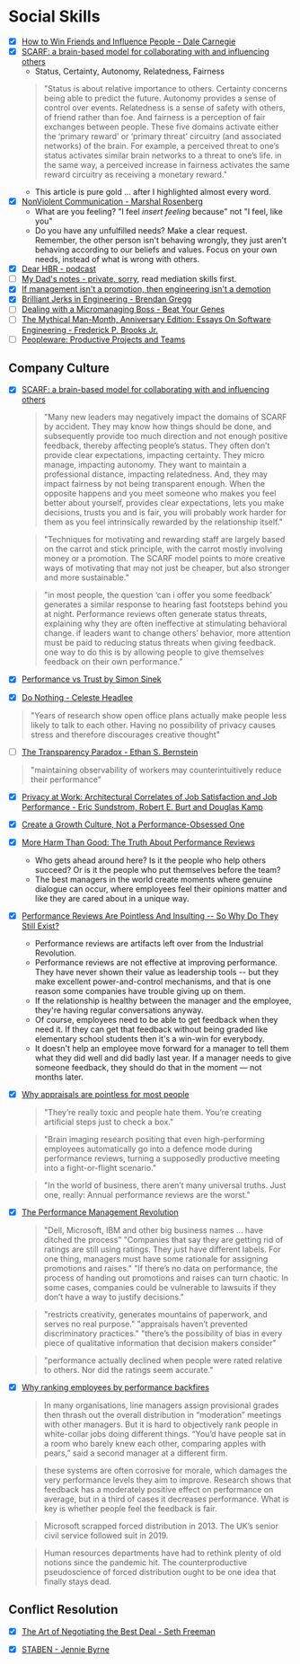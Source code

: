 # Social Skills

  - [x] [How to Win Friends and Influence People - Dale Carnegie](https://www.audible.co.uk/pd/How-to-Win-Friends-Influence-People-Audiobook/B004EXIYZM?source_code=M2M30DFT1BkSH101514006M&ds_rl=1241367&ipRedirectOverride=true)
  - [x] [SCARF: a brain-based model for collaborating with and influencing others](https://coe.uga.edu/assets/downloads/dei/internal-resources/conflict-scarf.pdf)
    + Status, Certainty, Autonomy, Relatedness, Fairness
    > "Status is about relative importance to others. Certainty concerns being able to predict the future. Autonomy provides a sense of control over events. Relatedness is a sense of safety with others, of friend rather than foe. And fairness is a perception of fair exchanges between people. These five domains activate either the ‘primary reward’ or ‘primary threat’ circuitry (and associated networks) of the brain. For example, a perceived threat to one’s status activates similar brain networks to a threat to one’s life. in the same way, a perceived increase in fairness activates the same reward circuitry as receiving a monetary reward."
    + This article is pure gold ... after I highlighted almost every word.
  - [x] [NonViolent Communication - Marshal Rosenberg](https://www.youtube.com/watch?v=8sjA90hvnQ0)
    + What are you feeling? "I feel *insert feeling* because" not "I feel, like you"
    + Do you have any unfulfilled needs? Make a clear request. Remember, the other person isn't behaving wrongly, they just aren't behaving according to our beliefs and values. Focus on your own needs, instead of what is wrong with others.
  - [x] [Dear HBR - podcast](https://hbr.org/2018/01/podcast-dear-hbr)
  - [ ] [My Dad's notes - private, sorry](https://www.dropbox.com/personal/Learn/JurgenCourses), read mediation skills first.
  - [x] [If management isn't a promotion, then engineering isn't a demotion](https://charity.wtf/2020/09/06/if-management-isnt-a-promotion-then-engineering-isnt-a-demotion/)
  - [x] [Brilliant Jerks in Engineering - Brendan Gregg](http://www.brendangregg.com/blog/2017-11-13/brilliant-jerks.html)
  - [ ] [Dealing with a Micromanaging Boss - Beat Your Genes](https://beatyourgenes.org/2019/10/31/193-on-air-session-dealing-with-a-micromanaging-boss-replay/)
  - [ ] [The Mythical Man-Month, Anniversary Edition: Essays On Software Engineering - Frederick P. Brooks Jr.](https://www.amazon.com/gp/product/B00B8USS14/ref=dbs_a_def_rwt_hsch_vapi_taft_p1_i0)
  - [ ] [Peopleware: Productive Projects and Teams](https://www.amazon.com/Peopleware-Productive-Projects-Teams-3rd/dp/0321934113/ref=dp_ob_title_bk)

## Company Culture

  - [x] [SCARF: a brain-based model for collaborating with and influencing others](https://coe.uga.edu/assets/downloads/dei/internal-resources/conflict-scarf.pdf)
    > "Many new leaders may negatively impact the domains of SCARF by accident. They may know how things should be done, and subsequently provide too much direction and not enough positive feedback, thereby affecting people’s status. They often don’t provide clear expectations, impacting certainty. They micro manage, impacting autonomy. They want to maintain a professional distance, impacting relatedness. And, they may impact fairness by not being transparent enough. When the opposite happens and you meet someone who makes you feel better about yourself, provides clear expectations, lets you make decisions, trusts you and is fair, you will probably work harder for them as you feel intrinsically rewarded by the relationship itself."
 
    > "Techniques for motivating and rewarding staff are largely based on the carrot and stick principle, with the carrot mostly involving money or a promotion. The SCARF model points to more creative ways of motivating that may not just be cheaper, but also stronger and more sustainable."

    > "in most people, the question ‘can i offer you some feedback’ generates a similar response to hearing fast footsteps behind you at night. Performance reviews often generate status threats, explaining why they are often ineffective at stimulating behavioral change. if leaders want to change others’ behavior, more attention must be paid to reducing status threats when giving feedback. one way to do this is by allowing people to give themselves feedback on their own performance."
  - [x] [Performance vs Trust by Simon Sinek](https://www.youtube.com/watch?v=YPDmNaEG8v4)
  - [x] [Do Nothing - Celeste Headlee](https://celesteheadlee.com/do-nothing-book/)
  > "Years of research show open office plans actually make people less likely to talk to each other. Having no possibility of privacy causes stress and therefore discourages creative thought"
  - [ ] [The Transparency Paradox - Ethan S. Bernstein](https://dash.harvard.edu/bitstream/handle/1/33780569/bernstein_transparency-paradox.pdf?sequence=1)
  > "maintaining observability of workers may counterintuitively reduce their performance"
  - [x] [Privacy at Work: Architectural Correlates of Job Satisfaction and Job Performance - Eric Sundstrom, Robert E. Burt and Douglas Kamp](https://journals.aom.org/doi/abs/10.5465/255498)
  - [x] [Create a Growth Culture, Not a Performance-Obsessed One](https://hbr.org/2018/03/create-a-growth-culture-not-a-performance-obsessed-one)
  - [x] [More Harm Than Good: The Truth About Performance Reviews](https://www.gallup.com/workplace/249332/harm-good-truth-performance-reviews.aspx)
    + Who gets ahead around here? Is it the people who help others succeed? Or is it the people who put themselves before the team?
    + The best managers in the world create moments where genuine dialogue can occur, where employees feel their opinions matter and like they are cared about in a unique way.
  - [x] [Performance Reviews Are Pointless And Insulting -- So Why Do They Still Exist?](https://www.forbes.com/sites/lizryan/2018/01/14/performance-reviews-are-pointless-and-insulting-so-why-do-they-still-exist/)
    + Performance reviews are artifacts left over from the Industrial Revolution.
    + Performance reviews are not effective at improving performance. They have never shown their value as leadership tools -- but they make excellent power-and-control mechanisms, and that is one reason some companies have trouble giving up on them.
    + If the relationship is healthy between the manager and the employee, they're having regular conversations anyway.
    + Of course, employees need to be able to get feedback when they need it. If they can get that feedback without being graded like elementary school students then it's a win-win for everybody.
    + It doesn't help an employee move forward for a manager to tell them what they did well and did badly last year. If a manager needs to give someone feedback, they should do that in the moment — not months later.
  - [x] [Why appraisals are pointless for most people](https://www.bbc.com/worklife/article/20190501-why-appraisals-are-pointless-for-most-people)
    > "They’re really toxic and people hate them. You’re creating artificial steps just to check a box."

    > "Brain imaging research positing that even high-performing employees automatically go into a defence mode during performance reviews, turning a supposedly productive meeting into a fight-or-flight scenario."

    > "In the world of business, there aren’t many universal truths. Just one, really: Annual performance reviews are the worst."
  - [x] [The Performance Management Revolution](https://hbr.org/2016/10/the-performance-management-revolution)
    > "Dell, Microsoft, IBM and other big business names ... have ditched the process"
    > "Companies that say they are getting rid of ratings are still using ratings. They just have different labels. For one thing, managers must have some rationale for assigning promotions and raises."
    > "If there’s no data on performance, the process of handing out promotions and raises can turn chaotic. In some cases, companies could be vulnerable to lawsuits if they don’t have a way to justify decisions."
    
    > "restricts creativity, generates mountains of paperwork, and serves no real purpose."
    > "appraisals haven’t prevented discriminatory practices."
    > "there’s the possibility of bias in every piece of qualitative information that decision makers consider"

    > "performance actually declined when people were rated relative to others.  Nor did the ratings seem accurate."
    
  - [x] [Why ranking employees by performance backfires](https://www.ft.com/content/0691002c-2200-4583-88c9-9c942d534228)
    > In many organisations, line managers assign provisional grades then thrash out the overall distribution in “moderation” meetings with other managers. But it is hard to objectively rank people in white-collar jobs doing different things. “You’d have people sat in a room who barely knew each other, comparing apples with pears,” said a second manager at a different firm.

    > these systems are often corrosive for morale, which damages the very performance levels they aim to improve. Research shows that feedback has a moderately positive effect on performance on average, but in a third of cases it decreases performance. What is key is whether people feel the feedback is fair.

    > Microsoft scrapped forced distribution in 2013. The UK’s senior civil service followed suit in 2019.

    > Human resources departments have had to rethink plenty of old notions since the pandemic hit. The counterproductive pseudoscience of forced distribution ought to be one idea that finally stays dead.

## Conflict Resolution

  - [x] [The Art of Negotiating the Best Deal - Seth Freeman](https://www.goodreads.com/en/book/show/22816770-the-art-of-negotiating-the-best-deal)
  - [x] [STABEN - Jennie Byrne](https://www.youtube.com/watch?v=DSGy5yvC0hM)


